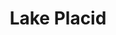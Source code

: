 ---
title:			"Lake Placid"
post_path:	2017-02-25-lake-placid
date_start:	2017/02/25
date_end:		2017/02/27
metadata:
  - year: 2017
  - cities:
      - Lake Placid
  - states:
      - New York
  - countries:
      - United States
  - continents:
      - North America
photos:
  - ext:		01.jpg
    class:	vertical
  - ext:    02.jpg
    class:  horizontal
  - ext:    03.jpg
    class:  vertical
---